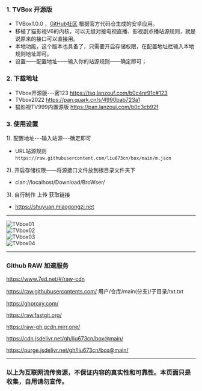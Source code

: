 ### 1. TVBox 开源版
- TVBox1.0.0 ，[GitHub社区](https://github.com/CatVodTVOfficial/TVBoxOSC) 根据官方代码仓生成的安卓应用。  
- 移植了猫影视V6的内核，可以无缝对接电视直播、影视剧点播站源规则，就是说原来的接口可以直接用。  
- 本地功能，这个版本也具备了，只需要开启存储权限，在配置地址栏输入本地规则地址即可。  
- 设置——配置地址——输入你的站源规则——确定即可；  

### 2. 下载地址
 - TVbox开源版---密123  https://tsq.lanzouf.com/b0c4nr91c#123  
 - TVbox2022 https://pan.quark.cn/s/4990bab723a1
 - 猫影视TV999内置源版  https://pan.lanzoui.com/b0c3cb92f  

### 3. 使用设置  
1). 配置地址---输入站源---确定即可  
- URL站源规则 `https://raw.githubusercontent.com/liu673cn/box/main/m.json`  

2). 开启存储权限——将源接口文件放到根目录文件夹下  
- clan://localhost/Download/BroWser/  

3). 自行制作 上传 获取链接
- https://shuyuan.miaogongzi.net   

--------
![TVbox01](https://liu673cn.github.io/box/sub/TVbox/TVbox01.jpg) <br />
![TVbox02](https://liu673cn.github.io/box/sub/TVbox/TVbox02.jpg) <br />
![TVbox03](https://liu673cn.github.io/box/sub/TVbox/TVbox03.jpg) <br />
![TVbox04](https://liu673cn.github.io/box/sub/TVbox/TVbox04.jpg) <br />

--------

### Github RAW 加速服务
https://www.7ed.net/#/raw-cdn

https://raw.githubusercontents.com/  用户/仓库/main(分支)/子目录/txt.txt

https://ghproxy.com/

https://raw.fastgit.org/

https://raw-gh.gcdn.mirr.one/

https://cdn.jsdelivr.net/gh/liu673cn/box@main/

https://purge.jsdelivr.net/gh/liu673cn/box@main/

--------
### 以上为互联网流传资源，不保证内容的真实性和可靠性。本页面只是收集，自用请勿宣传。

